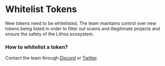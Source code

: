 # Whitelist Tokens

New tokens need to be whitelisted. The team maintains control over new tokens being listed in order to filter out scams and illegitimate projects and ensure the safety of the Lithos ecosystem.

### How to whitelist a token?

Contact the team through [Discord](https://discord.gg/lithos) or [Twitter](https://x.com/lithos_to).
